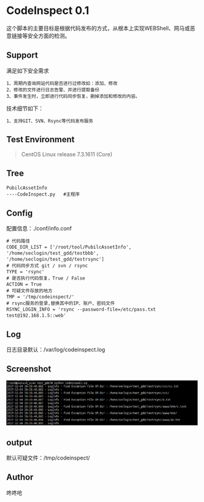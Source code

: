 # CodeInspect 0.1

这个脚本的主要目标是根据代码发布的方式，从根本上实现WEBShell、网马或恶意链接等安全方面的检测。


## Support ##

满足如下安全需求

	1、周期内查询网站代码是否进行过修改如：添加、修改
	2、修改的文件进行日志告警、并进行提取备份
	3、事件发生时，立即进行代码同步恢复，删掉添加和修改的内容。

技术细节如下：

	1、支持GIT、SVN、Rsync等代码发布服务


## Test Environment ##

>CentOS Linux release 7.3.1611 (Core)

## Tree ##

	PubilcAssetInfo
	----CodeInspect.py   #主程序
	

## Config ##

配置信息：./conf/info.conf

	# 代码路径
	CODE_DIR_LIST = ['/root/tool/PubilcAssetInfo', '/home/seclogin/test_gdd/testbbb', '/home/seclogin/test_gdd/testrsync']
	# 代码同步方式 git / svn / rsync
	TYPE = 'rsync'
	# 是否执行代码恢复，True / False
	ACTION = True
	# 可疑文件存放的地方
	TMP = '/tmp/codeinspect/'
	# rsync服务的登录,替换其中的IP、账户、密码文件
	RSYNC_LOGIN_INFO = 'rsync --password-file=/etc/pass.txt test@192.168.1.5::web'

## Log ##

日志目录默认：/var/log/codeinspect.log


## Screenshot ##

![Screenshot](pic/111.png)

## output ##

默认可疑文件：/tmp/codeinspect/

## Author ##
咚咚呛 